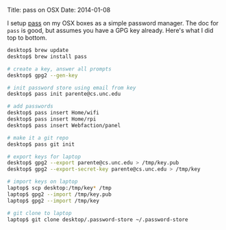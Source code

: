 Title: pass on OSX
Date: 2014-01-08

I setup [pass](http://zx2c4.com/projects/password-store/) on my OSX boxes as a simple password manager. The doc for `pass` is good, but assumes you have a GPG key already. Here's what I did top to bottom.

```bash
desktop$ brew update
desktop$ brew install pass

# create a key, answer all prompts
desktop$ gpg2 --gen-key

# init password store using email from key
desktop$ pass init parente@cs.unc.edu

# add passwords
desktop$ pass insert Home/wifi
desktop$ pass insert Home/rpi
desktop$ pass insert Webfaction/panel

# make it a git repo
desktop$ pass git init

# export keys for laptop
desktop$ gpg2 --export parente@cs.unc.edu > /tmp/key.pub
desktop$ gpg2 --export-secret-key parente@cs.unc.edu > /tmp/key

# import keys on laptop
laptop$ scp desktop:/tmp/key* /tmp
laptop$ gpg2 --import /tmp/key.pub
laptop$ gpg2 --import /tmp/key

# git clone to laptop
laptop$ git clone desktop/.password-store ~/.password-store
```